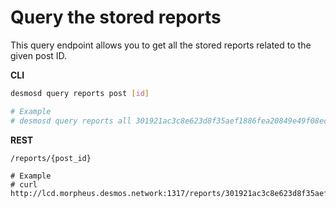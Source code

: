 # Query the stored reports
This query endpoint allows you to get all the stored reports related to the given
post ID. 

**CLI**
```bash
desmosd query reports post [id]

# Example
# desmosd query reports all 301921ac3c8e623d8f35aef1886fea20849e49f08ec8ddfdd9b96feaf0c4fd15
```

**REST**
```
/reports/{post_id}

# Example
# curl http://lcd.morpheus.desmos.network:1317/reports/301921ac3c8e623d8f35aef1886fea20849e49f08ec8ddfdd9b96feaf0c4fd15
```